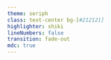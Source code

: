 ```yaml
---
theme: seriph
class: text-center bg-[#212121]
highlighter: shiki
lineNumbers: false
transition: fade-out
mdc: true
---
```

<CantReadThis/>
